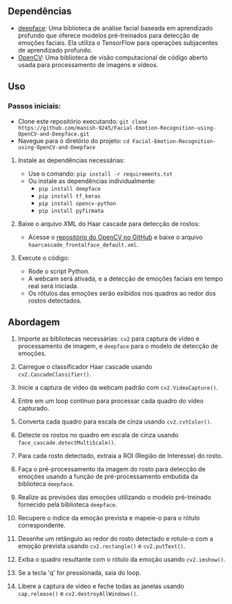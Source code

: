 ## Dependências

- [deepface](https://github.com/serengil/deepface): Uma biblioteca de análise facial baseada em aprendizado profundo que oferece modelos pré-treinados para detecção de emoções faciais. Ela utiliza o TensorFlow para operações subjacentes de aprendizado profundo.
- [OpenCV](https://opencv.org/): Uma biblioteca de visão computacional de código aberto usada para processamento de imagens e vídeos.

## Uso

### Passos iniciais:

- Clone este repositório executando: `git clone https://github.com/manish-9245/Facial-Emotion-Recognition-using-OpenCV-and-Deepface.git`
- Navegue para o diretório do projeto: `cd Facial-Emotion-Recognition-using-OpenCV-and-Deepface`

1. Instale as dependências necessárias:

   - Use o comando: `pip install -r requirements.txt`
   - Ou instale as dependências individualmente:
     - `pip install deepface`
     - `pip install tf_keras`
     - `pip install opencv-python`
     - `pip install pyfirmata`

2. Baixe o arquivo XML do Haar cascade para detecção de rostos:

   - Acesse o [repositório do OpenCV no GitHub](https://github.com/opencv/opencv/tree/master/data/haarcascades) e baixe o arquivo `haarcascade_frontalface_default.xml`.

3. Execute o código:
   - Rode o script Python.
   - A webcam será ativada, e a detecção de emoções faciais em tempo real será iniciada.
   - Os rótulos das emoções serão exibidos nos quadros ao redor dos rostos detectados.

## Abordagem

1. Importe as bibliotecas necessárias: `cv2` para captura de vídeo e processamento de imagem, e `deepface` para o modelo de detecção de emoções.

2. Carregue o classificador Haar cascade usando `cv2.CascadeClassifier()`.

3. Inicie a captura de vídeo da webcam padrão com `cv2.VideoCapture()`.

4. Entre em um loop contínuo para processar cada quadro do vídeo capturado.

5. Converta cada quadro para escala de cinza usando `cv2.cvtColor()`.

6. Detecte os rostos no quadro em escala de cinza usando `face_cascade.detectMultiScale()`.

7. Para cada rosto detectado, extraia a ROI (Região de Interesse) do rosto.

8. Faça o pré-processamento da imagem do rosto para detecção de emoções usando a função de pré-processamento embutida da biblioteca `deepface`.

9. Realize as previsões das emoções utilizando o modelo pré-treinado fornecido pela biblioteca `deepface`.

10. Recupere o índice da emoção prevista e mapeie-o para o rótulo correspondente.

11. Desenhe um retângulo ao redor do rosto detectado e rotule-o com a emoção prevista usando `cv2.rectangle()` e `cv2.putText()`.

12. Exiba o quadro resultante com o rótulo da emoção usando `cv2.imshow()`.

13. Se a tecla 'q' for pressionada, saia do loop.

14. Libere a captura de vídeo e feche todas as janelas usando `cap.release()` e `cv2.destroyAllWindows()`.
